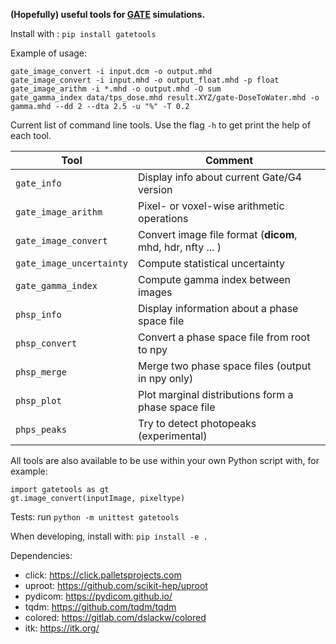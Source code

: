 **(Hopefully) useful tools for [GATE](https://github.com/OpenGATE/Gate/) simulations.**

Install with : `pip install gatetools`

Example of usage: 
```
gate_image_convert -i input.dcm -o output.mhd
gate_image_convert -i input.mhd -o output_float.mhd -p float
gate_image_arithm -i *.mhd -o output.mhd -O sum
gate_gamma_index data/tps_dose.mhd result.XYZ/gate-DoseToWater.mhd -o gamma.mhd --dd 2 --dta 2.5 -u "%" -T 0.2
```

Current list of command line tools. Use the flag `-h` to get print the help of each tool.

| Tool  | Comment |
| ------------- | ------------- |
| `gate_info`  | Display info about current Gate/G4 version  |
| `gate_image_arithm`  | Pixel- or voxel-wise arithmetic operations |
| `gate_image_convert` | Convert image file format (**dicom**, mhd, hdr, nfty ... ) |
| `gate_image_uncertainty`| Compute statistical uncertainty|
| `gate_gamma_index`| Compute gamma index between images|
| `phsp_info` | Display information about a phase space file | 
| `phsp_convert` | Convert a phase space file from root to npy| 
| `phsp_merge` | Merge two phase space files (output in npy only) | 
| `phsp_plot` | Plot marginal distributions form a phase space file | 
| `phps_peaks`| Try to detect photopeaks (experimental) | 

All tools are also available to be use within your own Python script with, for example: 
```
import gatetools as gt
gt.image_convert(inputImage, pixeltype)
```

Tests: run `python -m unittest gatetools`

When developing, install with: `pip install -e .`

Dependencies:
- click: https://click.palletsprojects.com
- uproot: https://github.com/scikit-hep/uproot
- pydicom: https://pydicom.github.io/
- tqdm: https://github.com/tqdm/tqdm
- colored: https://gitlab.com/dslackw/colored
- itk: https://itk.org/
